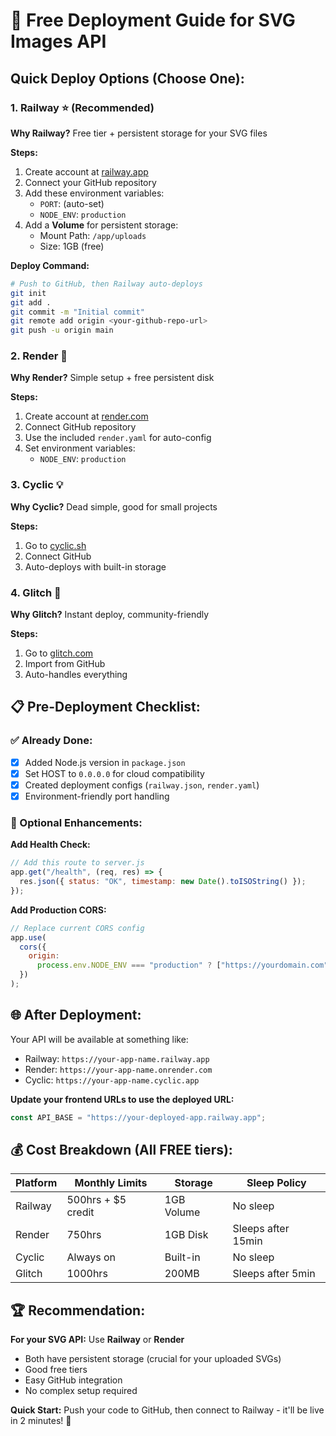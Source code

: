# 🚀 Free Deployment Guide for SVG Images API

## Quick Deploy Options (Choose One):

### 1. **Railway** ⭐ (Recommended)

**Why Railway?** Free tier + persistent storage for your SVG files

**Steps:**

1. Create account at [railway.app](https://railway.app)
2. Connect your GitHub repository
3. Add these environment variables:
   - `PORT`: (auto-set)
   - `NODE_ENV`: `production`
4. Add a **Volume** for persistent storage:
   - Mount Path: `/app/uploads`
   - Size: 1GB (free)

**Deploy Command:**

```bash
# Push to GitHub, then Railway auto-deploys
git init
git add .
git commit -m "Initial commit"
git remote add origin <your-github-repo-url>
git push -u origin main
```

### 2. **Render** 🎯

**Why Render?** Simple setup + free persistent disk

**Steps:**

1. Create account at [render.com](https://render.com)
2. Connect GitHub repository
3. Use the included `render.yaml` for auto-config
4. Set environment variables:
   - `NODE_ENV`: `production`

### 3. **Cyclic** 💡

**Why Cyclic?** Dead simple, good for small projects

**Steps:**

1. Go to [cyclic.sh](https://cyclic.sh)
2. Connect GitHub
3. Auto-deploys with built-in storage

### 4. **Glitch** 🎨

**Why Glitch?** Instant deploy, community-friendly

**Steps:**

1. Go to [glitch.com](https://glitch.com)
2. Import from GitHub
3. Auto-handles everything

## 📋 Pre-Deployment Checklist:

### ✅ Already Done:

- [x] Added Node.js version in `package.json`
- [x] Set HOST to `0.0.0.0` for cloud compatibility
- [x] Created deployment configs (`railway.json`, `render.yaml`)
- [x] Environment-friendly port handling

### 🔧 Optional Enhancements:

**Add Health Check:**

```javascript
// Add this route to server.js
app.get("/health", (req, res) => {
  res.json({ status: "OK", timestamp: new Date().toISOString() });
});
```

**Add Production CORS:**

```javascript
// Replace current CORS config
app.use(
  cors({
    origin:
      process.env.NODE_ENV === "production" ? ["https://yourdomain.com"] : true,
  })
);
```

## 🌐 After Deployment:

Your API will be available at something like:

- Railway: `https://your-app-name.railway.app`
- Render: `https://your-app-name.onrender.com`
- Cyclic: `https://your-app-name.cyclic.app`

**Update your frontend URLs to use the deployed URL:**

```javascript
const API_BASE = "https://your-deployed-app.railway.app";
```

## 💰 Cost Breakdown (All FREE tiers):

| Platform | Monthly Limits     | Storage    | Sleep Policy       |
| -------- | ------------------ | ---------- | ------------------ |
| Railway  | 500hrs + $5 credit | 1GB Volume | No sleep           |
| Render   | 750hrs             | 1GB Disk   | Sleeps after 15min |
| Cyclic   | Always on          | Built-in   | No sleep           |
| Glitch   | 1000hrs            | 200MB      | Sleeps after 5min  |

## 🏆 **Recommendation:**

**For your SVG API:** Use **Railway** or **Render**

- Both have persistent storage (crucial for your uploaded SVGs)
- Good free tiers
- Easy GitHub integration
- No complex setup required

**Quick Start:** Push your code to GitHub, then connect to Railway - it'll be live in 2 minutes! 🚀
